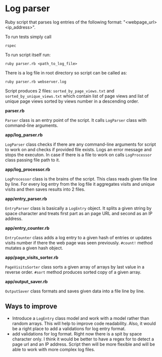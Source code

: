 # Log parser

Ruby script that parses log entries of the following format: "<webpage_url> <ip_address>".

To run tests simply call
```
rspec
```

To run script itself run:
```
ruby parser.rb <path_to_log_file>
```

There is a log file in root directory so script can be called as:
```
ruby parser.rb webserver.log
```

Script produces 2 files: `sorted_by_page_views.txt` and `sorted_by_unique_views.txt` which contain list of page views and list of unique page views sorted by views number in a descending order.

**parser.rb**

`Parser` class is an entry point of the script. It calls `LogParser` class with command-line arguments.

**app/log_parser.rb**

`LogParser` class checks if there are any command-line arguments for script to work on and checks if provided file exists. Logs an error message and stops the executon. In case if there is a file to work on calls `LogProcessor` class passing file path to it.


**app/log_processor.rb**

`LogProcessor` class is the brains of the script. This class reads given file line by line. For every log entry from the log file it aggregates visits and unique visits and then saves results into 2 files.

**app/entry_parser.rb**

`EntryParser` class is basically a `LogEntry` object. It splits a given string by space character and treats first part as an page URL and second as an IP address.

**app/entry_counter.rb**

`EntryCounter` class adds a log entry to a given hash of entries or updates visits number if there the web page was seen previously. `#count!` method mutates a given hash object.

**app/page_visits_sorter.rb**

`PageVisitsSorter` class sorts a given array of arrays by last value in a reverse order. `#sort` method produces sorted copy of a given array.

**app/output_saver.rb**

`OutputSaver` class formats and saves given data into a file line by line.

## Ways to improve
- Introduce a `LogEntry` class model and work with a model rather than random arrays. This will help to improve code readability. Also, it would be a right place to add a validations for log entry format.
- add validations for log format. Right now there is a spit by space character only. I think it would be better to have a regex for to detect a page url and an IP address. Script then will be more flexible and will be able to work with more complex log files.
